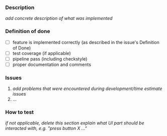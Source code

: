 ### Description
*add concrete description of what was implemented*

### Definition of done
- [ ] feature is implemented correctly (as described in the issue's Definition of Done)
- [ ] test coverage (if applicable)
- [ ] pipeline pass (including checkstyle)
- [ ] proper documentation and comments

### Issues
1. *add problems that were encountered during development/time estimate issues*
2. ...

### How to test
*if not applicable, delete this section*
*explain what UI part should be interacted with, e.g. "press button X ..."*
